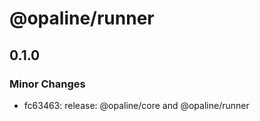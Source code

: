 # @opaline/runner

## 0.1.0
### Minor Changes

- fc63463: release: @opaline/core and @opaline/runner
